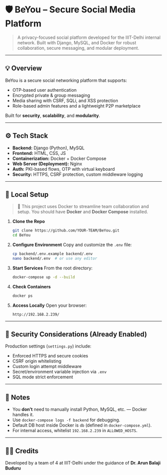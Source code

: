 # 🛡️ BeYou – Secure Social Media Platform

> A privacy-focused social platform developed for the IIIT-Delhi internal network. Built with Django, MySQL, and Docker for robust collaboration, secure messaging, and modular deployment.

---

## 💡 Overview

BeYou is a secure social networking platform that supports:

* OTP-based user authentication
* Encrypted private & group messaging
* Media sharing with CSRF, SQLi, and XSS protection
* Role-based admin features and a lightweight P2P marketplace

Built for **security**, **scalability**, and **modularity**.

---

## ⚙️ Tech Stack

* **Backend:** Django (Python), MySQL
* **Frontend:** HTML, CSS, JS
* **Containerization:** Docker + Docker Compose
* **Web Server (Deployment):** Nginx
* **Auth:** PKI-based flows, OTP with virtual keyboard
* **Security:** HTTPS, CSRF protection, custom middleware logging

---

## 🚀 Local Setup

> 🐳 This project uses Docker to streamline team collaboration and setup. You should have **Docker** and **Docker Compose** installed.

1. **Clone the Repo**

   ```bash
   git clone https://github.com/YOUR-TEAM/BeYou.git
   cd BeYou
   ```

2. **Configure Environment**
   Copy and customize the `.env` file:

   ```bash
   cp backend/.env.example backend/.env
   nano backend/.env  # or use any editor
   ```

3. **Start Services**
   From the root directory:

   ```bash
   docker-compose up -d --build
   ```

4. **Check Containers**

   ```bash
   docker ps
   ```

5. **Access Locally**
   Open your browser:

   ```
   http://192.168.2.239/
   ```
---


## 🔐 Security Considerations (Already Enabled)

Production settings (`settings.py`) include:

* Enforced HTTPS and secure cookies
* CSRF origin whitelisting
* Custom login attempt middleware
* Secret/environment variable injection via `.env`
* SQL mode strict enforcement

---

## 🧠 Notes

* You **don’t** need to manually install Python, MySQL, etc. — Docker handles it.
* Use `docker-compose logs -f backend` for debugging.
* Default DB host inside Docker is `db` (defined in `docker-compose.yml`).
* For internal access, whitelist `192.168.2.239` in `ALLOWED_HOSTS`.

---

## 🧑‍💻 Credits
Developed by a team of 4 at IIIT-Delhi under the guidance of **Dr. Arun Balaji Buduru**
